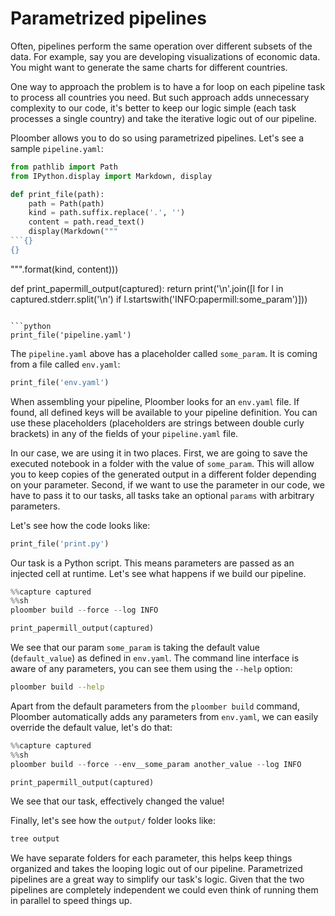 # Parametrized pipelines

Often, pipelines perform the same operation over different subsets of the data. For example, say you are developing visualizations of economic data. You might want to generate the same charts for different countries. 

One way to approach the problem is to have a for loop on each pipeline task to process all countries you need. But such approach adds unnecessary complexity to our code, it's better to keep our logic simple (each task processes a single country) and take the iterative logic out of our pipeline.

Ploomber allows you to do so using parametrized pipelines. Let's see a sample `pipeline.yaml`:

```python
from pathlib import Path
from IPython.display import Markdown, display
```

```python
def print_file(path):
    path = Path(path)
    kind = path.suffix.replace('.', '')
    content = path.read_text()
    display(Markdown("""
```{}
{}
```
""".format(kind, content)))
    
def print_papermill_output(captured):
    return print('\n'.join([l for l in captured.stderr.split('\n') if l.startswith('INFO:papermill:some_param')]))
```

```python
print_file('pipeline.yaml')
```

The `pipeline.yaml` above has a placeholder called `some_param`. It is coming from a file called `env.yaml`:

```python
print_file('env.yaml')
```

When assembling your pipeline, Ploomber looks for an `env.yaml` file. If found, all defined keys will be available to your pipeline definition. You can use these placeholders (placeholders are strings between double curly brackets) in any of the fields of your `pipeline.yaml` file.

In our case, we are using it in two places. First, we are going to save the executed notebook in a folder with the value of `some_param`. This will allow you to keep copies of the generated output in a different folder depending on your parameter. Second, if we want to use the parameter in our code, we have to pass it to our tasks, all tasks take an optional `params` with arbitrary parameters.

Let's see how the code looks like:

```python
print_file('print.py')
```

Our task is a Python script. This means parameters are passed as an injected cell at runtime. Let's see what happens if we build our pipeline.

```python
%%capture captured
%%sh
ploomber build --force --log INFO
```

```python
print_papermill_output(captured)
```

We see that our param `some_param` is taking the default value (`default_value`) as defined in `env.yaml`. The command line interface is aware of any parameters, you can see them using the `--help` option:

```sh
ploomber build --help
```

Apart from the default parameters from the `ploomber build` command, Ploomber automatically adds any parameters from `env.yaml`, we can easily override the default value, let's do that:

```python
%%capture captured
%%sh
ploomber build --force --env__some_param another_value --log INFO
```

```python
print_papermill_output(captured)
```

We see that our task, effectively changed the value!

Finally, let's see how the `output/` folder looks like:

```sh
tree output
```

We have separate folders for each parameter, this helps keep things organized and takes the looping logic out of our pipeline. Parametrized pipelines are a great way to simplify our task's logic. Given that the two pipelines are completely independent we could even think of running them in parallel to speed things up.
